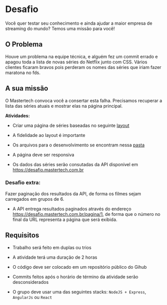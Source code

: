 # Desafio

Você quer testar seu conhecimento e ainda ajudar a maior empresa de streaming do mundo? Temos uma missão para você!

## O Problema

Houve um problema na equipe técnica, e alguém fez um commit errado e apagou toda a lista de novas séries do Netflix junto com CSS. Vários clientes ficaram bravos pois perderam os nomes das séries que iriam fazer maratona no fds.

## A sua missão

O Mastertech convoca você a consertar esta falha. Precisamos recuperar a lista das séries atuais e mostrar elas na página principal. 

**Atividades:**

- Criar uma página de séries baseadas no seguinte [layout](layout.png)

- A fidelidade ao layout é importante

- Os arquivos para o desenvolvimento se encontram nessa [pasta](arquivos)

- A página deve ser responsiva

- Os dados das séries serão consutadas da API disponível em https://desafio.mastertech.com.br

### Desafio extra:

Fazer paginação dos resultados da API, de forma os filmes sejam carregados em grupos de 6.

- A API entrega resultados paginados através do endereço https://desafio.mastertech.com.br/pagina/1, de forma que o número no final da URL representa a página que será exibida.

## Requisitos
- Trabalho será feito em duplas ou trios

- A atividade terá uma duração de 2 horas

- O código deve ser colocado em um repositório público do Gihub

- Commits feitos após o horário de término da atividade serão desconsiderados

- O grupo deve usar uma das seguintes stacks: `NodeJS + Express`, `AngularJs` ou `React`
